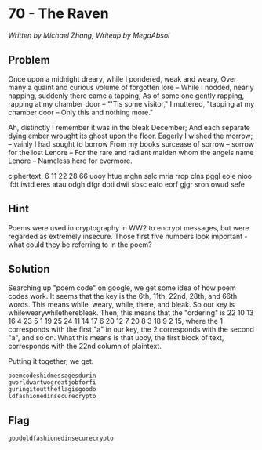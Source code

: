 # 70 - The Raven

*Written by Michael Zhang, Writeup by MegaAbsol*

## Problem

Once upon a midnight dreary, while I pondered, weak and weary,
Over many a quaint and curious volume of forgotten lore –
While I nodded, nearly napping, suddenly there came a tapping,
As of some one gently rapping, rapping at my chamber door –
"'Tis some visitor," I muttered, "tapping at my chamber door –
Only this and nothing more."

Ah, distinctly I remember it was in the bleak December;
And each separate dying ember wrought its ghost upon the floor.
Eagerly I wished the morrow; – vainly I had sought to borrow
From my books surcease of sorrow – sorrow for the lost Lenore – 
For the rare and radiant maiden whom the angels name Lenore – 
Nameless here for evermore.

 

ciphertext: 6 11 22 28 66 uooy htue mghn salc mria rrop clns pggl eoie nioo ifdt iwtd eres atau odgh dfgr doti dwii sbsc eato eorf gjgr sron owud sefe

## Hint

Poems were used in cryptography in WW2 to encrypt messages, but were regarded as extremely insecure. Those first five numbers look important - what could they be referring to in the poem?

## Solution

Searching up "poem code" on google, we get some idea of how poem codes work. It seems that the key is the 6th, 11th, 22nd, 28th, and 66th words. This means while, weary, while, there, and bleak. So our key is whilewearywhiletherebleak. Then, this means that the "ordering" is 22 10 13 16 4 23 5 1 19 25 24 11 14 17 6 20 12 7 20 8 3 18 9 2 15, where the 1 corresponds with the first "a" in our key, the 2 corresponds with the second "a", and so on. What this means is that uooy, the first block of text, corresponds with the 22nd column of plaintext.

Putting it together, we get:

    poemcodeshidmessagesdurin
    gworldwartwogreatjobforfi
    guringitouttheflagisgoodo
    ldfashionedinsecurecrypto
## Flag

`goodoldfashionedinsecurecrypto`
